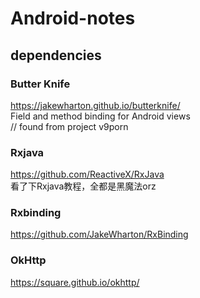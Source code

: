 # Android-notes

## dependencies 
### Butter Knife
https://jakewharton.github.io/butterknife/   
Field and method binding for Android views   
// found from project v9porn

### Rxjava
https://github.com/ReactiveX/RxJava   
看了下Rxjava教程，全都是黑魔法orz

### Rxbinding
https://github.com/JakeWharton/RxBinding

### OkHttp
https://square.github.io/okhttp/
